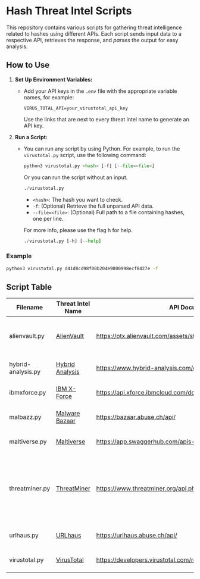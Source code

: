 # Hash Threat Intel Scripts

This repository contains various scripts for gathering threat intelligence related to hashes using different APIs. Each script sends input data to a respective API, retrieves the response, and _parses_ the output for easy analysis.

## How to Use

1. **Set Up Environment Variables:**
   - Add your API keys in the `.env` file with the appropriate variable names, for example:
     ```
     VIRUS_TOTAL_API=your_virustotal_api_key
     ```
     Use the links that are next to every threat intel name to generate an API key.

2. **Run a Script:**
   - You can run any script by using Python. For example, to run the `virustotal.py` script, use the following command:
     ```python
     python3 virustotal.py <hash> [-f] [--file=<file>]
     ```
     Or you can run the script without an input.
     ```python
     ./virustotal.py
     ```

     - `<hash>`: The hash you want to check.
     - `-f`: (Optional) Retrieve the full unparsed API data.
     - `--file=<file>`: (Optional) Full path to a file containing hashes, one per line.

     For more info, please use the flag h for help.
     ```python
     ./virustotal.py [-h] [--help]
     ```

### Example

```bash
python3 virustotal.py d41d8cd98f00b204e9800998ecf8427e -f
```

## Script Table

| Filename            | Threat Intel Name                           | API Documentation                                                                 | Flags                              | Status             | Notes                                                                                     |
|---------------------|---------------------------------------------|-----------------------------------------------------------------------------------|------------------------------------|--------------------|-------------------------------------------------------------------------------------------|
| alienvault.py       | [AlienVault](https://otx.alienvault.com/)   | https://otx.alienvault.com/assets/static/external_api.html#api_v1_search           | -h, -f, -g, -s, -a, --file=<file> | Ready              |                                                                                           |
| hybrid-analysis.py  | [Hybrid Analysis](https://www.hybrid-analysis.com/) | https://www.hybrid-analysis.com/docs/api/v2                                        | -h, -f, --file=<file>               | Under Construction              |                                                                                           |
| ibmxforce.py        | [IBM X-Force](https://exchange.xforce.ibmcloud.com/) | https://api.xforce.ibmcloud.com/doc/                                              | -h, -f, --file=<file>               |  Ready |                                                                                           |
| malbazz.py          | [Malware Bazaar](https://bazaar.abuse.ch/)           | https://bazaar.abuse.ch/api/                                                         | -h, -f, --file=<file>               | Ready              |                                                                                           |
| maltiverse.py       | [Maltiverse](https://www.maltiverse.com/)   | https://app.swaggerhub.com/apis-docs/maltiverse/api/1.1.2                          | -h, -f, --file=<file>               | Ready              |                                                                                           |
| threatminer.py      | [ThreatMiner](https://www.threatminer.org/) | https://www.threatminer.org/api.php                                                | -h, -f, -w, -d, -u, -r, -s, -t, -a, --file=<file> | Under Construction              |                                                                                           |
| urlhaus.py          | [URLhaus](https://urlhaus.abuse.ch/)        | https://urlhaus.abuse.ch/api/                                                      | -h, -f, --file=<file>               | Ready              |                                                                                           |
| virustotal.py       | [VirusTotal](https://www.virustotal.com/)   | https://developers.virustotal.com/reference                                        | -h, -f, --file=<file>               | Ready              |                                                                                           |
